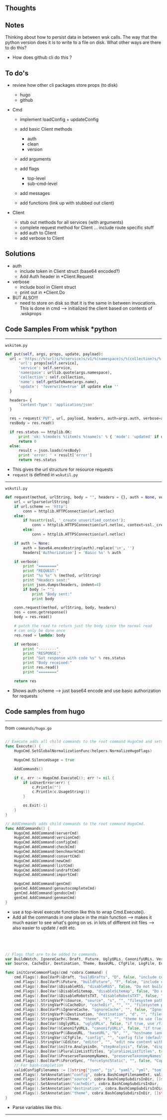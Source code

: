 ## Thoughts


## Notes

Thinking about how to persist data in between wsk calls.  The way that the python version does it is to write to a file on disk.  What other ways are there to do this?
- How does github cli do this ?




## To do's

- review how other cli packages store props (to disk)
  + hugo
  + github



- Cmd
  + implement loadConfig + updateConfig
  + add basic Client methods
    + auth
    + clean
    + version
  + add arguments
  + add flags
    + top-level
    + sub-cmd-level

  + add messages
  + add functions (link up with stubbed out client)
- Client
  + stub out methods for all services (with arguments)
  + complete request method for Client ... include route specific stuff
  + add auth to Client
  + add verbose to Client



## Solutions




<!--

NONE OF THIS MATTERS!  stuff is reloaded every time the
 - watching props
  + have a loadPropsFromFile function
    + if file missing, use default
  + have an update prop(s) function
    + updates the file.
  + have a watch propsFile function -> updates client when it detects a change. -->

- auth
  + include token in Client struct (base64 encoded?)
  + Add Auth header in *Client.Request
- verbose
  + include bool in Client struct
  + print out in *Client.Do
- BUT ALSO!!!
  + need to store on disk so that it is the same in between invocations.  This is done in cmd --> initialized the client based on contents of .wskprops

## Code Samples From whisk *python

---

`wskitem.py`

```python
def put(self, args, props, update, payload):
  url = 'https://%(url)s/%(service)s/v1/%(namespace)s/%(collection)s/%(name)s%(update)s' % {
      'url': props[self.service],
      'service': self.service,
      'namespace': urllib.quote(args.namespace),
      'collection': self.collection,
      'name': self.getSafeName(args.name),
      'update': '?overwrite=true' if update else ''
  }

  headers= {
      'Content-Type': 'application/json'
  }

  res = request('PUT', url, payload, headers, auth=args.auth, verbose=args.verbose)
  resBody = res.read()

  if res.status == httplib.OK:
      print 'ok: %(mode)s %(item)s %(name)s' % { 'mode': 'updated' if update else 'created', 'item': self.name, 'name': args.name }
      return 0
  else:
      result = json.loads(resBody)
      print 'error: ' + result['error']
      return res.status
```

- This gives the url structure for resource requests
- `request` is defined in `wskutil.py`

---

`wskutil.py`

```python
def request(method, urlString, body = "", headers = {}, auth = None, verbose = False):
    url = urlparse(urlString)
    if url.scheme == 'http':
        conn = httplib.HTTPConnection(url.netloc)
    else:
        if hasattr(ssl, '_create_unverified_context'):
            conn = httplib.HTTPSConnection(url.netloc, context=ssl._create_unverified_context())
        else:
            conn = httplib.HTTPSConnection(url.netloc)

    if auth != None:
        auth = base64.encodestring(auth).replace('\n', '')
        headers['Authorization'] = 'Basic %s' % auth

    if verbose:
        print "========"
        print "REQUEST:"
        print "%s %s" % (method, urlString)
        print "Headers sent:"
        print json.dumps(headers, indent=4)
        if body != "":
            print "Body sent:"
            print body

    conn.request(method, urlString, body, headers)
    res = conn.getresponse()
    body = res.read()

    # patch the read to return just the body since the normal read
    # can only be done once
    res.read = lambda: body

    if verbose:
        print "--------"
        print "RESPONSE:"
        print "Got response with code %s" % res.status
        print "Body received:"
        print res.read()
        print "========"

    return res
```

- Shows auth scheme --> just base64 encode and use basic authorization for requests


## Code samples from hugo

---

from `commands/hugo.go`

```go

// Execute adds all child commands to the root command HugoCmd and sets flags appropriately.
func Execute() {
	HugoCmd.SetGlobalNormalizationFunc(helpers.NormalizeHugoFlags)

	HugoCmd.SilenceUsage = true

	AddCommands()

	if c, err := HugoCmd.ExecuteC(); err != nil {
		if isUserError(err) {
			c.Println("")
			c.Println(c.UsageString())
		}

		os.Exit(-1)
	}
}

// AddCommands adds child commands to the root command HugoCmd.
func AddCommands() {
	HugoCmd.AddCommand(serverCmd)
	HugoCmd.AddCommand(versionCmd)
	HugoCmd.AddCommand(configCmd)
	HugoCmd.AddCommand(checkCmd)
	HugoCmd.AddCommand(benchmarkCmd)
	HugoCmd.AddCommand(convertCmd)
	HugoCmd.AddCommand(newCmd)
	HugoCmd.AddCommand(listCmd)
	HugoCmd.AddCommand(undraftCmd)
	HugoCmd.AddCommand(importCmd)

	HugoCmd.AddCommand(genCmd)
	genCmd.AddCommand(genautocompleteCmd)
	genCmd.AddCommand(gendocCmd)
	genCmd.AddCommand(genmanCmd)
}

```

- use a top-level execute function like this to wrap Cmd.Execute().
- Add all the commands in one place in the main function --> makes it much easier to see what's going on vs. in lots of different init files --> also easier to update / edit etc.

```go




// Flags that are to be added to commands.
var BuildWatch, IgnoreCache, Draft, Future, UglyURLs, CanonifyURLs, Verbose, Logging, VerboseLog, DisableRSS, DisableSitemap, DisableRobotsTXT, PluralizeListTitles, PreserveTaxonomyNames, NoTimes, ForceSync bool
var Source, CacheDir, Destination, Theme, BaseURL, CfgFile, LogFile, Editor string

func initCoreCommonFlags(cmd *cobra.Command) {
	cmd.Flags().BoolVarP(&Draft, "buildDrafts", "D", false, "include content marked as draft")
	cmd.Flags().BoolVarP(&Future, "buildFuture", "F", false, "include content with publishdate in the future")
	cmd.Flags().BoolVar(&DisableRSS, "disableRSS", false, "Do not build RSS files")
	cmd.Flags().BoolVar(&DisableSitemap, "disableSitemap", false, "Do not build Sitemap file")
	cmd.Flags().BoolVar(&DisableRobotsTXT, "disableRobotsTXT", false, "Do not build Robots TXT file")
	cmd.Flags().StringVarP(&Source, "source", "s", "", "filesystem path to read files relative from")
	cmd.Flags().StringVarP(&CacheDir, "cacheDir", "", "", "filesystem path to cache directory. Defaults: $TMPDIR/hugo_cache/")
	cmd.Flags().BoolVarP(&IgnoreCache, "ignoreCache", "", false, "Ignores the cache directory for reading but still writes to it")
	cmd.Flags().StringVarP(&Destination, "destination", "d", "", "filesystem path to write files to")
	cmd.Flags().StringVarP(&Theme, "theme", "t", "", "theme to use (located in /themes/THEMENAME/)")
	cmd.Flags().BoolVar(&UglyURLs, "uglyURLs", false, "if true, use /filename.html instead of /filename/")
	cmd.Flags().BoolVar(&CanonifyURLs, "canonifyURLs", false, "if true, all relative URLs will be canonicalized using baseURL")
	cmd.Flags().StringVarP(&BaseURL, "baseURL", "b", "", "hostname (and path) to the root, e.g. http://spf13.com/")
	cmd.Flags().StringVar(&CfgFile, "config", "", "config file (default is path/config.yaml|json|toml)")
	cmd.Flags().StringVar(&Editor, "editor", "", "edit new content with this editor, if provided")
	cmd.Flags().BoolVar(&nitro.AnalysisOn, "stepAnalysis", false, "display memory and timing of different steps of the program")
	cmd.Flags().BoolVar(&PluralizeListTitles, "pluralizeListTitles", true, "Pluralize titles in lists using inflect")
	cmd.Flags().BoolVar(&PreserveTaxonomyNames, "preserveTaxonomyNames", false, `Preserve taxonomy names as written ("Gérard Depardieu" vs "gerard-depardieu")`)
	cmd.Flags().BoolVarP(&ForceSync, "forceSyncStatic", "", false, "Copy all files when static is changed.")
	// For bash-completion
	validConfigFilenames := []string{"json", "js", "yaml", "yml", "toml", "tml"}
	cmd.Flags().SetAnnotation("config", cobra.BashCompFilenameExt, validConfigFilenames)
	cmd.Flags().SetAnnotation("source", cobra.BashCompSubdirsInDir, []string{})
	cmd.Flags().SetAnnotation("cacheDir", cobra.BashCompSubdirsInDir, []string{})
	cmd.Flags().SetAnnotation("destination", cobra.BashCompSubdirsInDir, []string{})
	cmd.Flags().SetAnnotation("theme", cobra.BashCompSubdirsInDir, []string{"themes"})
}
```

- Parse variables like this.

---
